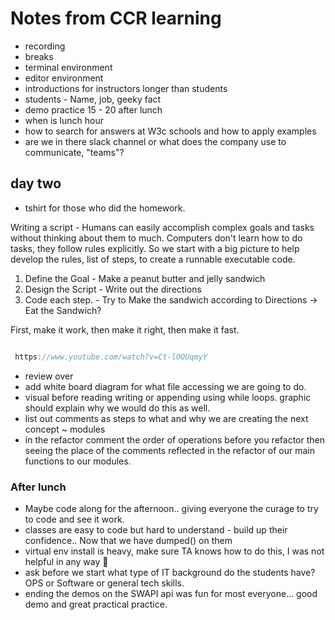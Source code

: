 # Notes from CCR learning

- recording
- breaks
- terminal environment
- editor environment
- introductions for instructors longer than students
- students - Name, job, geeky fact
- demo practice 15 - 20 after lunch
- when is lunch hour
- how to search for answers at W3c schools and how to apply examples
- are we in there slack channel or what does the company use to communicate, "teams"?

## day two

- tshirt for those who did the homework.

Writing a script - Humans can easily accomplish complex goals and tasks without thinking about them to much. Computers don't learn how to do tasks, they follow rules explicitly. So we start with a big picture to help develop the rules, list of steps, to create a runnable executable code.

1. Define the Goal - Make a peanut butter and jelly sandwich
2. Design the Script - Write out the directions
3. Code each step. - Try to Make the sandwich according to Directions -> Eat the Sandwich?

First, make it work, then make it right, then make it fast.

```js

 https://www.youtube.com/watch?v=Ct-lOOUqmyY

```

- review over
- add white board diagram for what file accessing we are going to do.
- visual before reading writing or appending using while loops. graphic should explain why we would do this as well.
- list out comments as steps to what and why we are creating the next concept ~ modules
- in the refactor comment the order of operations before you refactor then seeing the place of the comments reflected in the refactor of our main functions to our modules.

### After lunch

- Maybe code along for the afternoon.. giving everyone the curage to try to code and see it work.
- classes are easy to code but hard to understand - build up their confidence.. Now that we have dumped() on them
- virtual env install is heavy, make sure TA knows how to do this, I was not helpful in any way 🫢
- ask before we start what type of IT background do the students have? OPS or Software or general tech skills.
- ending the demos on the SWAPI api was fun for most everyone... good demo and great practical practice.
